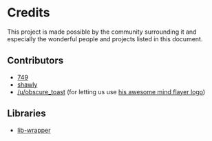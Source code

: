 # Credits

This project is made possible by the community surrounding it and especially the wonderful people and projects listed in this document.

## Contributors

- [749](https://github.com/749)
- [shawly](https://github.com/shawly)
- [/u/obscure_toast](https://www.reddit.com/user/obscure_toast) (for letting us use [his awesome mind flayer logo](https://www.reddit.com/r/DnD/comments/cdjokh/mind_flayer_color_tests/))

## Libraries

- [lib-wrapper](https://github.com/ruipin/fvtt-lib-wrapper)
